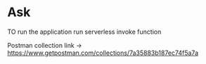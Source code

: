 # Ask 

TO run the application run serverless invoke function <Funtion name> <data>
  
Postman collection link
-> https://www.getpostman.com/collections/7a35883b187ec74f5a7a
  
